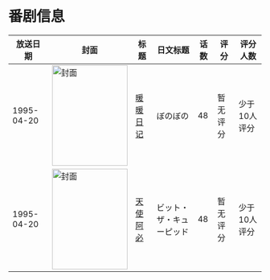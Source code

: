 # 番剧信息

|放送日期|封面|标题|日文标题|话数|评分|评分人数|
|---|---|---|---|---|---|---|
|1995-04-20|<img src="//lain.bgm.tv/pic/cover/c/3c/07/161938_25349.jpg" alt="封面" style="width:150px;height:200px;object-fit:cover;">|[暖暖日记](https://bangumi.tv/subject/161938)|ぼのぼの|48|暂无评分|少于10人评分|
|1995-04-20|<img src="//lain.bgm.tv/pic/cover/c/c1/5f/189014_c3Es4.jpg" alt="封面" style="width:150px;height:200px;object-fit:cover;">|[天使阿必](https://bangumi.tv/subject/189014)|ビット・ザ・キューピッド|48|暂无评分|少于10人评分|

